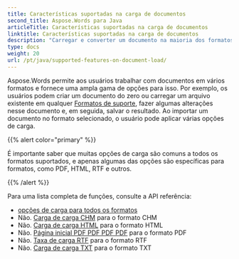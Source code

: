 ```yaml
---
title: Características suportadas na carga de documentos
second_title: Aspose.Words para Java
articleTitle: Características suportadas na carga de documentos
linktitle: Características suportadas na carga de documentos
description: "Carregar e converter um documento na maioria dos formatos populares e suporta lotes de Microsoft Word características."
type: docs
weight: 20
url: /pt/java/supported-features-on-document-load/
---
```


Aspose.Words permite aos usuários trabalhar com documentos em vários formatos e fornece uma ampla gama de opções para isso. Por exemplo, os usuários podem criar um documento do zero ou carregar um arquivo existente em qualquer [Formatos de suporte](/words/pt/java/supported-document-formats/), fazer algumas alterações nesse documento e, em seguida, salvar o resultado. Ao importar um documento no formato selecionado, o usuário pode aplicar várias opções de carga.

{{% alert color="primary" %}}

É importante saber que muitas opções de carga são comuns a todos os formatos suportados, e apenas algumas das opções são específicas para formatos, como PDF, HTML, RTF e outros.

{{% /alert %}}

Para uma lista completa de funções, consulte a API referência:

- [opções de carga para todos os formatos](https://reference.aspose.com/words/java/com.aspose.words/loadoptions/)
- Não. [Carga de carga CHM](https://reference.aspose.com/words/java/com.aspose.words/chmloadoptions/) para o formato CHM
- Não. [Carga de carga HTML](https://reference.aspose.com/words/java/com.aspose.words/htmlloadoptions/) para o formato HTML
- Não. [Página inicial PDF PDF PDF PDF](https://reference.aspose.com/words/java/com.aspose.words/pdfloadoptions/) para o formato PDF
- Não. [Taxa de carga RTF](https://reference.aspose.com/words/java/com.aspose.words/rtfloadoptions/) para o formato RTF
- Não. [Carga de carga TXT](https://reference.aspose.com/words/java/com.aspose.words/txtloadoptions/) para o formato TXT